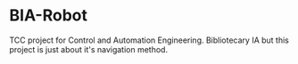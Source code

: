 # BIA-Robot
TCC project for Control and Automation Engineering. Bibliotecary IA but this project is just about it's navigation method.
